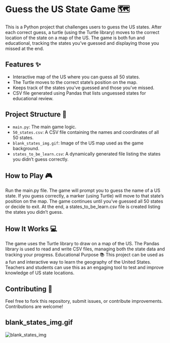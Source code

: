 # Guess the US State Game 🗺️

This is a Python project that challenges users to guess the US states. After each correct guess, a turtle (using the Turtle library) moves to the correct location of the state on a map of the US. The game is both fun and educational, tracking the states you’ve guessed and displaying those you missed at the end.

## Features ✨

- Interactive map of the US where you can guess all 50 states.
- The Turtle moves to the correct state’s position on the map.
- Keeps track of the states you’ve guessed and those you’ve missed.
- CSV file generated using Pandas that lists unguessed states for educational review.

## Project Structure 📁

- `main.py`: The main game logic.
- `50_states.csv`: A CSV file containing the names and coordinates of all 50 states.
- `blank_states_img.gif`: Image of the US map used as the game background.
- `states_to_be_learn.csv`: A dynamically generated file listing the states you didn’t guess correctly.

## How to Play 🎮

Run the main.py file.
The game will prompt you to guess the name of a US state.
If you guess correctly, a marker (using Turtle) will move to that state’s position on the map.
The game continues until you’ve guessed all 50 states or decide to exit.
At the end, a states_to_be_learn.csv file is created listing the states you didn’t guess.

## How It Works 💻

The game uses the Turtle library to draw on a map of the US.
The Pandas library is used to read and write CSV files, managing both the state data and tracking your progress.
Educational Purpose 📚
This project can be used as a fun and interactive way to learn the geography of the United States. Teachers and students can use this as an engaging tool to test and improve knowledge of US state locations.

## Contributing 🤝
Feel free to fork this repository, submit issues, or contribute improvements. Contributions are welcome!

## blank_states_img.gif

![blank_states_img](https://github.com/user-attachments/assets/c39ab534-a1ee-46d3-9444-92d2cfd90797)


